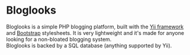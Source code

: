 Bloglooks
=========

Bloglooks is a simple PHP blogging platform, built with the [Yii framework](http://www.yiiframework.com/) and [Bootstrap](http://getbootstrap.com/2.3.2/) stylesheets. It is very lightweight and it's made for anyone looking for a non-bloated blogging system.  
Bloglooks is backed by a SQL database (anything supported by Yii).
